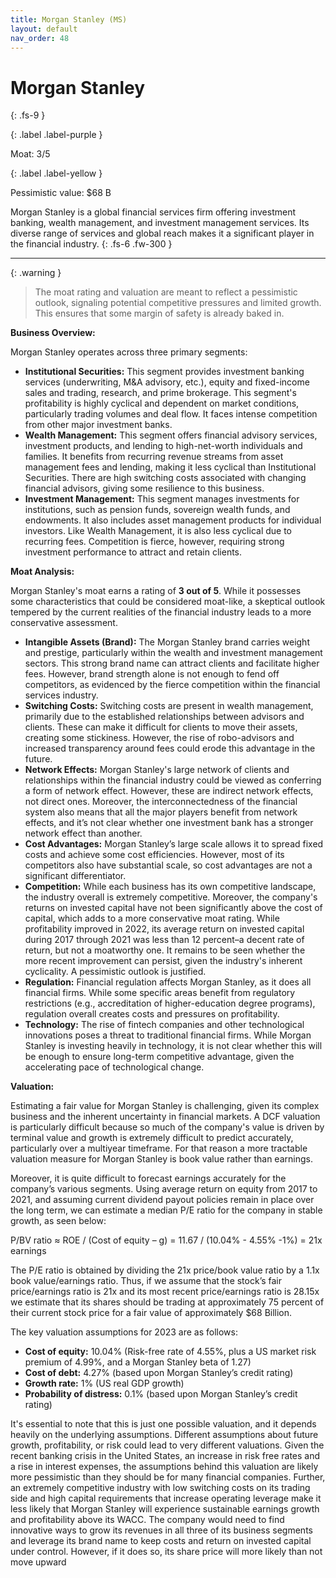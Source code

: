 ```yaml
---
title: Morgan Stanley (MS)
layout: default
nav_order: 48
---
```


# Morgan Stanley
{: .fs-9 }

{: .label .label-purple }

Moat: 3/5

{: .label .label-yellow }

Pessimistic value: $68 B

Morgan Stanley is a global financial services firm offering investment banking, wealth management, and investment management services.  Its diverse range of services and global reach makes it a significant player in the financial industry.
{: .fs-6 .fw-300 }

---

{: .warning } 
>The moat rating and valuation are meant to reflect a pessimistic outlook, signaling potential competitive pressures and limited growth. This ensures that some margin of safety is already baked in.


**Business Overview:**

Morgan Stanley operates across three primary segments:

* **Institutional Securities:** This segment provides investment banking services (underwriting, M&A advisory, etc.), equity and fixed-income sales and trading, research, and prime brokerage.  This segment's profitability is highly cyclical and dependent on market conditions, particularly trading volumes and deal flow.  It faces intense competition from other major investment banks.
* **Wealth Management:** This segment offers financial advisory services, investment products, and lending to high-net-worth individuals and families. It benefits from recurring revenue streams from asset management fees and lending, making it less cyclical than Institutional Securities. There are high switching costs associated with changing financial advisors, giving some resilience to this business.
* **Investment Management:** This segment manages investments for institutions, such as pension funds, sovereign wealth funds, and endowments. It also includes asset management products for individual investors. Like Wealth Management, it is also less cyclical due to recurring fees.  Competition is fierce, however, requiring strong investment performance to attract and retain clients.

**Moat Analysis:**

Morgan Stanley's moat earns a rating of **3 out of 5**. While it possesses some characteristics that could be considered moat-like, a skeptical outlook tempered by the current realities of the financial industry leads to a more conservative assessment.

* **Intangible Assets (Brand):**  The Morgan Stanley brand carries weight and prestige, particularly within the wealth and investment management sectors. This strong brand name can attract clients and facilitate higher fees.  However, brand strength alone is not enough to fend off competitors, as evidenced by the fierce competition within the financial services industry.
* **Switching Costs:**  Switching costs are present in wealth management, primarily due to the established relationships between advisors and clients.  These can make it difficult for clients to move their assets, creating some stickiness. However, the rise of robo-advisors and increased transparency around fees could erode this advantage in the future.
* **Network Effects:** Morgan Stanley's large network of clients and relationships within the financial industry could be viewed as conferring a form of network effect.  However, these are indirect network effects, not direct ones.  Moreover, the interconnectedness of the financial system also means that all the major players benefit from network effects, and it’s not clear whether one investment bank has a stronger network effect than another.
* **Cost Advantages:**  Morgan Stanley’s large scale allows it to spread fixed costs and achieve some cost efficiencies. However, most of its competitors also have substantial scale, so cost advantages are not a significant differentiator. 
* **Competition:** While each business has its own competitive landscape, the industry overall is extremely competitive.  Moreover, the company's returns on invested capital have not been significantly above the cost of capital, which adds to a more conservative moat rating.  While profitability improved in 2022, its average return on invested capital during 2017 through 2021 was less than 12 percent–a decent rate of return, but not a moatworthy one.  It remains to be seen whether the more recent improvement can persist, given the industry's inherent cyclicality.  A pessimistic outlook is justified.
* **Regulation:**  Financial regulation affects Morgan Stanley, as it does all financial firms. While some specific areas benefit from regulatory restrictions (e.g., accreditation of higher-education degree programs), regulation overall creates costs and pressures on profitability.
* **Technology:**  The rise of fintech companies and other technological innovations poses a threat to traditional financial firms.  While Morgan Stanley is investing heavily in technology, it is not clear whether this will be enough to ensure long-term competitive advantage, given the accelerating pace of technological change.

**Valuation:**

Estimating a fair value for Morgan Stanley is challenging, given its complex business and the inherent uncertainty in financial markets.  A DCF valuation is particularly difficult because so much of the company's value is driven by terminal value and growth is extremely difficult to predict accurately, particularly over a multiyear timeframe. For that reason a more tractable valuation measure for Morgan Stanley is book value rather than earnings.

Moreover, it is quite difficult to forecast earnings accurately for the company’s various segments.  Using average return on equity from 2017 to 2021, and assuming current dividend payout policies remain in place over the long term, we can estimate a median P/E ratio for the company in stable growth, as seen below:

P/BV ratio ≈ ROE / (Cost of equity – g)
 = 11.67 / (10.04% - 4.55% -1%) = 21x earnings

The P/E ratio is obtained by dividing the 21x price/book value ratio by a 1.1x book value/earnings ratio. Thus, if we assume that the stock’s fair price/earnings ratio is 21x and its most recent price/earnings ratio is 28.15x we estimate that its shares should be trading at approximately 75 percent of their current stock price for a fair value of approximately \$68 Billion.

The key valuation assumptions for 2023 are as follows:
* **Cost of equity:** 10.04% (Risk-free rate of 4.55%, plus a US market risk premium of 4.99%, and a Morgan Stanley beta of 1.27)
* **Cost of debt:** 4.27% (based upon Morgan Stanley’s credit rating)
* **Growth rate:** 1% (US real GDP growth)
* **Probability of distress:** 0.1% (based upon Morgan Stanley’s credit rating)

It's essential to note that this is just one possible valuation, and it depends heavily on the underlying assumptions.  Different assumptions about future growth, profitability, or risk could lead to very different valuations.  Given the recent banking crisis in the United States, an increase in risk free rates and a rise in interest expenses, the assumptions behind this valuation are likely more pessimistic than they should be for many financial companies. Further, an extremely competitive industry with low switching costs on its trading side and high capital requirements that increase operating leverage make it less likely that Morgan Stanley will experience sustainable earnings growth and profitability above its WACC. The company would need to find innovative ways to grow its revenues in all three of its business segments and leverage its brand name to keep costs and return on invested capital under control.  However, if it does so, its share price will more likely than not move upward